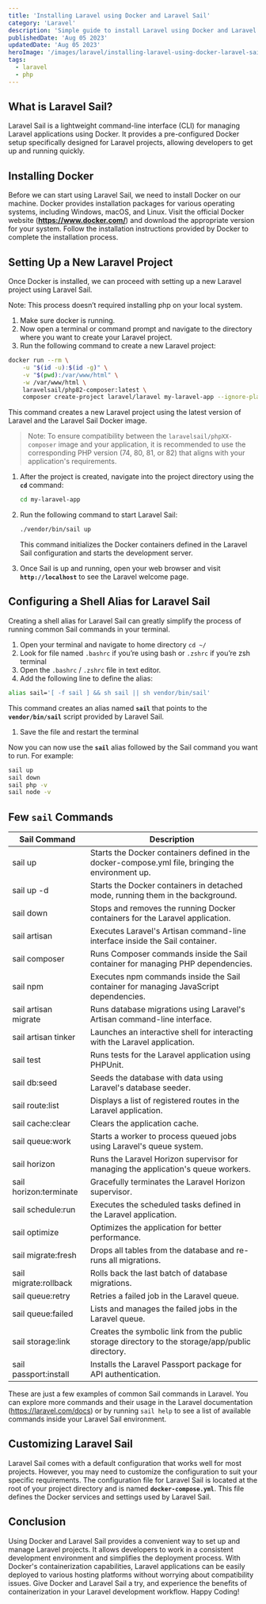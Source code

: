 ```yaml
---
title: 'Installing Laravel using Docker and Laravel Sail'
category: 'Laravel'
description: 'Simple guide to install Laravel using Docker and Laravel Sail. Laravel Sail is a lightweight command-line interface (CLI) for managing Laravel applications using Docker.'
publishedDate: 'Aug 05 2023'
updatedDate: 'Aug 05 2023'
heroImage: '/images/laravel/installing-laravel-using-docker-laravel-sail.png'
tags:
  - laravel
  - php
---
```


## **What is Laravel Sail?**

Laravel Sail is a lightweight command-line interface (CLI) for managing Laravel applications using Docker. It provides a pre-configured Docker setup specifically designed for Laravel projects, allowing developers to get up and running quickly.

## **Installing Docker**

Before we can start using Laravel Sail, we need to install Docker on our machine. Docker provides installation packages for various operating systems, including Windows, macOS, and Linux. Visit the official Docker website (**https://www.docker.com/**) and download the appropriate version for your system. Follow the installation instructions provided by Docker to complete the installation process.

## **Setting Up a New Laravel Project**

Once Docker is installed, we can proceed with setting up a new Laravel project using Laravel Sail.

Note: This process doesn’t required installing php on your local system.

1. Make sure docker is running.
2. Now open a terminal or command prompt and navigate to the directory where you want to create your Laravel project.
3. Run the following command to create a new Laravel project:

```bash
docker run --rm \
    -u "$(id -u):$(id -g)" \
    -v "$(pwd):/var/www/html" \
    -w /var/www/html \
    laravelsail/php82-composer:latest \
    composer create-project laravel/laravel my-laravel-app --ignore-platform-reqs
```

This command creates a new Laravel project using the latest version of Laravel and the Laravel Sail Docker image.

> Note: To ensure compatibility between the `laravelsail/phpXX-composer` image and your application, it is recommended to use the corresponding PHP version (74, 80, 81, or 82) that aligns with your application's requirements.

1. After the project is created, navigate into the project directory using the **`cd`** command:

   ```bash
   cd my-laravel-app
   ```

2. Run the following command to start Laravel Sail:

   ```bash
   ./vendor/bin/sail up
   ```

   This command initializes the Docker containers defined in the Laravel Sail configuration and starts the development server.

3. Once Sail is up and running, open your web browser and visit **`http://localhost`** to see the Laravel welcome page.

## Configuring a Shell Alias for Laravel Sail

Creating a shell alias for Laravel Sail can greatly simplify the process of running common Sail commands in your terminal.

1. Open your terminal and navigate to home directory `cd ~/`
2. Look for file named `.bashrc` if you’re using bash or `.zshrc` if you’re zsh terminal
3. Open the `.bashrc` / `.zshrc` file in text editor.
4. Add the following line to define the alias:

```bash
alias sail='[ -f sail ] && sh sail || sh vendor/bin/sail'
```

This command creates an alias named **`sail`** that points to the **`vendor/bin/sail`** script provided by Laravel Sail.

1. Save the file and restart the terminal

Now you can now use the **`sail`** alias followed by the Sail command you want to run. For example:

```bash
sail up
sail down
sail php -v
sail node -v
```

## Few `sail` Commands

| Sail Command           | Description                                                                                       |
| ---------------------- | ------------------------------------------------------------------------------------------------- |
| sail up                | Starts the Docker containers defined in the docker-compose.yml file, bringing the environment up. |
| sail up -d             | Starts the Docker containers in detached mode, running them in the background.                    |
| sail down              | Stops and removes the running Docker containers for the Laravel application.                      |
| sail artisan           | Executes Laravel's Artisan command-line interface inside the Sail container.                      |
| sail composer          | Runs Composer commands inside the Sail container for managing PHP dependencies.                   |
| sail npm               | Executes npm commands inside the Sail container for managing JavaScript dependencies.             |
| sail artisan migrate   | Runs database migrations using Laravel's Artisan command-line interface.                          |
| sail artisan tinker    | Launches an interactive shell for interacting with the Laravel application.                       |
| sail test              | Runs tests for the Laravel application using PHPUnit.                                             |
| sail db:seed           | Seeds the database with data using Laravel's database seeder.                                     |
| sail route:list        | Displays a list of registered routes in the Laravel application.                                  |
| sail cache:clear       | Clears the application cache.                                                                     |
| sail queue:work        | Starts a worker to process queued jobs using Laravel's queue system.                              |
| sail horizon           | Runs the Laravel Horizon supervisor for managing the application's queue workers.                 |
| sail horizon:terminate | Gracefully terminates the Laravel Horizon supervisor.                                             |
| sail schedule:run      | Executes the scheduled tasks defined in the Laravel application.                                  |
| sail optimize          | Optimizes the application for better performance.                                                 |
| sail migrate:fresh     | Drops all tables from the database and re-runs all migrations.                                    |
| sail migrate:rollback  | Rolls back the last batch of database migrations.                                                 |
| sail queue:retry       | Retries a failed job in the Laravel queue.                                                        |
| sail queue:failed      | Lists and manages the failed jobs in the Laravel queue.                                           |
| sail storage:link      | Creates the symbolic link from the public storage directory to the storage/app/public directory.  |
| sail passport:install  | Installs the Laravel Passport package for API authentication.                                     |

These are just a few examples of common Sail commands in Laravel. You can explore more commands and their usage in the Laravel documentation (https://laravel.com/docs) or by running `sail help` to see a list of available commands inside your Laravel Sail environment.

## **Customizing Laravel Sail**

Laravel Sail comes with a default configuration that works well for most projects. However, you may need to customize the configuration to suit your specific requirements. The configuration file for Laravel Sail is located at the root of your project directory and is named **`docker-compose.yml`**. This file defines the Docker services and settings used by Laravel Sail.

## **Conclusion**

Using Docker and Laravel Sail provides a convenient way to set up and manage Laravel projects. It allows developers to work in a consistent development environment and simplifies the deployment process. With Docker's containerization capabilities, Laravel applications can be easily deployed to various hosting platforms without worrying about compatibility issues. Give Docker and Laravel Sail a try, and experience the benefits of containerization in your Laravel development workflow. Happy Coding!
